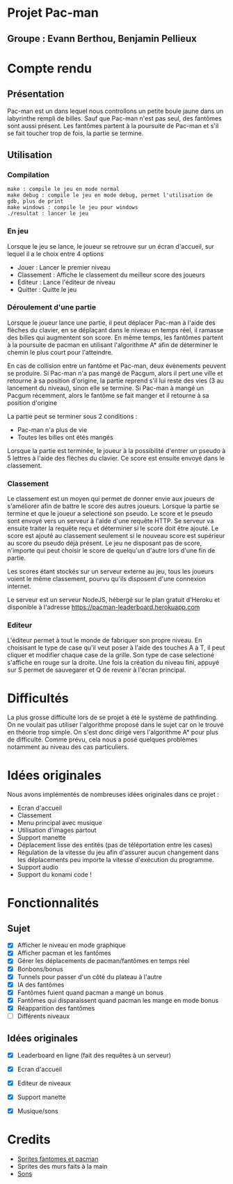 # Projet Pac-man
## Groupe : Evann Berthou, Benjamin Pellieux

# Compte rendu
## Présentation
Pac-man est un dans lequel nous controllons un petite boule jaune dans un labyrinthe rempli
de billes. Sauf que Pac-man n'est pas seul, des fantômes sont aussi présent. Les fantômes
partent à la poursuite de Pac-man et s'il se fait toucher trop de fois, la partie se termine.

## Utilisation
### Compilation
```
make : compile le jeu en mode normal
make debug : compile le jeu en mode debug, permet l'utilisation de gdb, plus de print
make windows : compile le jeu pour windows
./resultat : lancer le jeu
```

### En jeu
Lorsque le jeu se lance, le joueur se retrouve sur un écran d'accueil, sur lequel il a le choix
entre 4 options

- Jouer : Lancer le premier niveau
- Classement : Affiche le classement du meilleur score des joueurs
- Editeur : Lance l'éditeur de niveau
- Quitter : Quitte le jeu

### Déroulement d'une partie
Lorsque le joueur lance une partie, il peut déplacer Pac-man à l'aide des flèches du clavier, en se
déplaçant dans le niveau en temps réel, il ramasse des billes qui augmentent son score. En même temps,
les fantômes partent à la poursuite de pacman en utilisant l'algorithme A\* afin de déterminer le
chemin le plus court pour l'atteindre.

En cas de collision entre un fantôme et Pac-man, deux évènements peuvent se produire.
Si Pac-man n'a pas mangé de Pacgum, alors il pert une ville et retourne à sa position d'origine,
la partie reprend s'il lui reste des vies (3 au lancement du niveau), sinon elle se termine.
Si Pac-man à mangé un Pacgum récemment, alors le fantôme se fait manger et il retourne à sa position
d'origine

La partie peut se terminer sous 2 conditions :

- Pac-man n'a plus de vie
- Toutes les billes ont étés mangés

Lorsque la partie est terminée, le joueur à la possibilité d'entrer un pseudo à 5 lettres à l'aide des
flèches du clavier. Ce score est ensuite envoyé dans le classement.

### Classement
Le classement est un moyen qui permet de donner envie aux joueurs de s'améliorer afin de battre le score des autres joueurs. Lorsque la partie se termine et que le joueur a selectioné son pseudo. Le score et le pseudo sont envoyé vers un serveur à l'aide d'une requête HTTP.  Se serveur va ensuite traiter la requête reçu et déterminer si le score doit être ajouté.  Le score est ajouté au classement seulement si le nouveau score est supérieur au score du pseudo déjà présent.  Le jeu ne disposant pas de score, n'importe qui peut choisir le score de quelqu'un d'autre lors d'une fin de partie.

Les scores étant stockés sur un serveur externe au jeu, tous les joueurs voient le même classement, pourvu qu'ils disposent d'une connexion internet.

Le serveur est un serveur NodeJS, hébergé sur le plan gratuit d'Heroku et disponible à l'adresse
<https://pacman-leaderboard.herokuapp.com>

### Editeur
L'éditeur permet à tout le monde de fabriquer son propre niveau. En choisisant le type de case
qu'il veut poser à l'aide des touches A à T, il peut cliquer et modifier chaque case
de la grille. Son type de case selectioné s'affiche en rouge sur la droite. Une fois la
création du niveau fini, appuyé sur S permet de sauvegarer et Q de revenir à l'écran principal.

# Difficultés
La plus grosse difficulté lors de se projet à été le système de pathfinding. On ne voulait pas utiliser l'algorithme proposé dans le sujet car on le trouvé en théorie trop simple. On s'est donc dirigé vers l'algorithme A\* pour plus de difficulté. Comme prévu, cela nous a posé quelques problèmes notamment au niveau des cas particuliers.

# Idées originales
Nous avons implémentés de nombreuses idées originales dans ce projet :

- Ecran d'accueil
- Classement
- Menu principal avec musique
- Utilisation d'images partout
- Support manette
- Déplacement lisse des entités (pas de téléportation entre les cases)
- Régulation de la vitesse du jeu afin d'assurer aucun changement dans les déplacements peu importe la vitesse d'exécution du programme.
- Support audio
- Support du konami code !

# Fonctionnalités
## Sujet
- [x] Afficher le niveau en mode graphique
- [x] Afficher pacman et les fantômes
- [x] Gérer les déplacements de pacman/fantômes en temps réel
- [x] Bonbons/bonus
- [x] Tunnels pour passer d'un côté du plateau à l'autre
- [x] IA des fantômes
- [x] Fantômes fuient quand pacman a mangé un bonus
- [x] Fantômes qui disparaissent quand pacman les mange en mode bonus
- [x] Réapparition des fantômes
- [ ] Différents niveaux

## Idées originales
- [x] Leaderboard en ligne (fait des requêtes à un serveur)
- [x] Ecran d'accueil
- [x] Editeur de niveaux
- [x] Support manette
- [x] Musique/sons


# Credits

- [Sprites fantomes et pacman](https://www.spriters-resource.com/arcade/pacman/)
- Sprites des murs faits à la main
- [Sons](https://www.classicgaming.cc/classics/pac-man/sounds)
